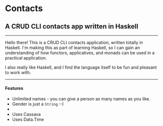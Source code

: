 # Contacts
## A CRUD CLI contacts app written in Haskell
----
Hello there! This is a CRUD CLI contacts application, written totally in Haskell. I'm making this as part of learning Haskell, so I can gain an understanding of how functors, applicatives, and monads can be used in a practical application.

I also really like Haskell, and I find the language itself to be fun and pleasant to work with.

----
#### Features
* Unlimited names - you can give a person as many names as you like.
* Gender is just a `String` :-)
* 
* Uses Cassava
* Uses Data.Time
